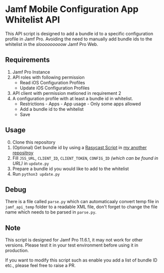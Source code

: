 # Jamf Mobile Configuration App Whitelist API

This API script is designed to add a bundle id to a specific configuration profile in Jamf Pro. Avoiding the need to manually add bundle ids to the whitelist in the *slooooooooow* Jamf Pro Web.

## Requirements

1. Jamf Pro Instance
2. API roles with following permission
   - Read iOS Configuration Profiles
   - Update iOS Configuration Profiles
3. API client with permission metioned in requirement 2
4. A configuration profile with at least a bundle id in whitelist.
   - Restrictions - Apps - App usage - Only some apps allowed
   - Add a bundle id to the whitelist
   - Save

## Usage

0. Clone this repository
1. (Optional) Get bundle id by using a [Rasycast Script](https://raycast.com) in [my another repositroy](https://github.com/CreatechStudio/Raycast-Script/blob/main/get-bundle-id.py)
2. Fill `JSS_URL`, `CLIENT_ID`, `CLIENT_TOKEN`, `CONFIG_ID` *(which can be found in URL)* in `update.py`
3. Prepare a bundle id you would like to add to the whitelist
4. Run `python3 update.py`

## Debug

There is a file called `parse.py` which can automaticaaly convert temp file in `jamf_api_temp` folder to a readable XML file, don't forget to change the file name which needs to be parsed in `parse.py`.

## Note

This script is designed for Jamf Pro 11.6.1, it may not work for other versions. Please test it in your test environment before using it in production.

If you want to modify this script such as enable you add a list of bundle ID etc., please feel free to raise a PR.